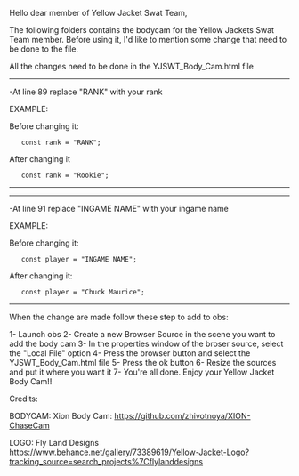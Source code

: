 Hello dear member of Yellow Jacket Swat Team,

The following folders contains the bodycam for the Yellow Jackets Swat Team member.
Before using it, I'd like to mention some change that need to be done to the file.

All the changes need to be done in the YJSWT_Body_Cam.html file

____________________________________________________________________________
-At line 89 replace "RANK" with your rank

EXAMPLE: 

  Before changing it:

       const rank = "RANK";

  After changing it

       const rank = "Rookie";
____________________________________________________________________________

____________________________________________________________________________
-At line 91 replace "INGAME NAME" with your ingame name

EXAMPLE:

  Before changing it:

       const player = "INGAME NAME";

  After changing it:

       const player = "Chuck Maurice";
____________________________________________________________________________

When the change are made follow these step to add to obs: 

1- Launch obs
2- Create a new Browser Source in the scene you want to add the body cam
3- In the properties window of the broser source, select the "Local File" option
4- Press the browser button and select the YJSWT_Body_Cam.html file
5- Press the ok button
6- Resize the sources and put it where you want it
7- You're all done. Enjoy your Yellow Jacket Body Cam!!

Credits:

BODYCAM: Xion Body Cam: https://github.com/zhivotnoya/XION-ChaseCam

LOGO: Fly Land Designs  https://www.behance.net/gallery/73389619/Yellow-Jacket-Logo?tracking_source=search_projects%7Cflylanddesigns
